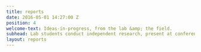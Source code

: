```yaml
---
title: reports
date: 2016-05-01 14:27:00 Z
position: 4
welcome-text: Ideas-in-progress, from the lab &amp; the field.
subhead: Lab students conduct independent research, present at conferences, and establish partnerships for long term collaborations.
layout: reports
---
```

